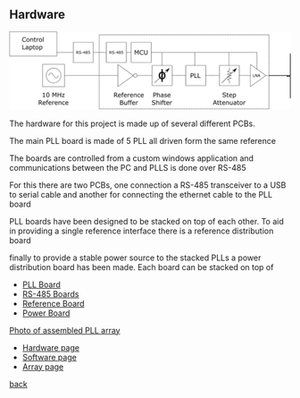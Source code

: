 ## Hardware

![PLL block diagram](../images/PLL_Block_diagram.png)


The hardware for this project is made up of several different PCBs.

The main PLL board is made of 5 PLL all driven form the same reference 

The boards are controlled from a custom windows application and communications between the PC and PLLS is done over RS-485

For this there are two PCBs, one connection a RS-485 transceiver to a USB to serial cable and another for connecting the ethernet cable to the PLL board

PLL boards have been designed to be stacked on top of each other. To aid in providing a single reference interface there is a reference distribution board

finally to provide a stable power source to the stacked PLLs a power distribution board has been made. 
Each board can be stacked on top of 

- [PLL Board](PLL_Board.html)
- [RS-485 Boards](RS485_Board.html)
- [Reference Board](Reference_Board.html)
- [Power Board](Power_Board.html)


[Photo of assembled PLL array](../images/PLL_Photo_04.jpg)



- [Hardware page](/hardware/Hardware.html)
- [Software page](/software/Software.html)
- [Array page](/array/Array.html)



[back](./)